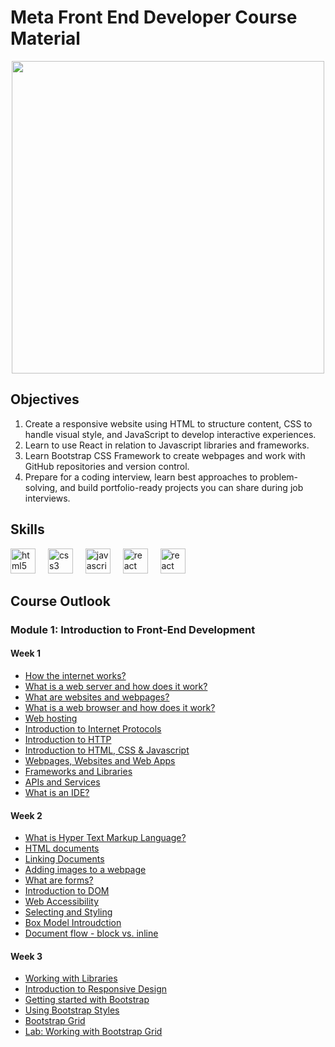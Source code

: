 # Meta Front End Developer Course Material

<div align="center">
  <img height="500" src="https://images.unsplash.com/photo-1636114666138-b5047ca8ec84?q=80&w=2940&auto=format&fit=crop&ixlib=rb-4.0.3&ixid=M3wxMjA3fDB8MHxwaG90by1wYWdlfHx8fGVufDB8fHx8fA%3D%3D"  />
</div>

## Objectives
1. Create a responsive website using HTML to structure content, CSS to handle visual style, and JavaScript to develop interactive experiences. 
2. Learn to use React in relation to Javascript libraries and frameworks.
3. Learn Bootstrap CSS Framework to create webpages and work with GitHub repositories and version control.
4. Prepare for a coding interview, learn best approaches to problem-solving, and build portfolio-ready projects you can share during job interviews.

## Skills 

<div align="left">
  <img src="https://cdn.jsdelivr.net/gh/devicons/devicon/icons/html5/html5-original.svg" height="40" alt="html5 logo"  />
  <img width="12" />
  <img src="https://cdn.jsdelivr.net/gh/devicons/devicon/icons/css3/css3-original.svg" height="40" alt="css3 logo"  />
  <img width="12" />
  <img src="https://cdn.jsdelivr.net/gh/devicons/devicon/icons/javascript/javascript-original.svg" height="40" alt="javascript logo"  />
  <img width="12" />
  <img src="https://cdn.jsdelivr.net/gh/devicons/devicon/icons/react/react-original.svg" height="40" alt="react logo"  />
  <img width="12" />
  <img src="https://cdn.jsdelivr.net/gh/devicons/devicon/icons/bootstrap/bootstrap-original.svg" height="40" alt="react logo"  />
</div>

###

## Course Outlook
### Module 1: Introduction to Front-End Development
#### Week 1
- [How the internet works?](https://github.com/ilocodes/meta-front-end-developer/blob/main/Week%201/how-the-internet-works.md)
- [What is a web server and how does it work?](https://github.com/ilocodes/meta-front-end-developer/blob/main/Week%201/What-is-a-web-server.md)
- [What are websites and webpages?](https://github.com/ilocodes/meta-front-end-developer/blob/main/Week%201/what-are-websites-and-webpages.md)
- [What is a web browser and how does it work?](https://github.com/ilocodes/meta-front-end-developer/blob/main/Week%201/What-is-a-web%20browser.md)
- [Web hosting](https://github.com/ilocodes/meta-front-end-developer/blob/main/Week%201/web-hosting.md)
- [Introduction to Internet Protocols](https://github.com/ilocodes/meta-front-end-developer/blob/main/Week%201/internet-protocol.md)
- [Introduction to HTTP](https://github.com/ilocodes/meta-front-end-developer/blob/main/Week%201/introduction-to-http.md)
- [Introduction to HTML, CSS & Javascript](https://github.com/ilocodes/meta-front-end-developer/blob/main/Week%201/intro-to-front-end-languages.md)
- [Webpages, Websites and Web Apps](https://github.com/ilocodes/meta-front-end-developer/blob/main/Week%201/webpages_websites_webapps.md)
- [Frameworks and Libraries](https://github.com/ilocodes/meta-front-end-developer/blob/main/Week%201/frameworks-and-libraries.md)
- [APIs and Services](https://github.com/ilocodes/meta-front-end-developer/blob/main/Week%201/api-and-services.md)
- [What is an IDE?](https://github.com/ilocodes/meta-front-end-developer/blob/main/Week%201/ide.md)

#### Week 2
- [What is Hyper Text Markup Language?](https://github.com/ilocodes/meta-front-end-developer/blob/main/Week%202/what-is-html.md)
- [HTML documents](https://github.com/ilocodes/meta-front-end-developer/blob/main/Week%202/index.html)
- [Linking Documents](https://github.com/ilocodes/Little-Lemon-Cafe/tree/main)
- [Adding images to a webpage](https://github.com/ilocodes/Little-Lemon-Cafe/tree/main)
- [What are forms?](https://github.com/ilocodes/meta-front-end-developer/blob/main/Week%202/what-are-forms.md)
- [Introduction to DOM](https://github.com/ilocodes/meta-front-end-developer/blob/main/Week%202/introduction-to-dom.md)
- [Web Accessibility](https://github.com/ilocodes/meta-front-end-developer/blob/main/Week%202/web-accessibility.md)
- [Selecting and Styling](https://github.com/ilocodes/meta-front-end-developer/blob/main/Week%202/selecting-and-styling.md)
- [Box Model Introudction](https://github.com/ilocodes/meta-front-end-developer/blob/main/Week%202/box-model-introduction.md)
- [Document flow - block vs. inline](https://github.com/ilocodes/meta-front-end-developer/blob/main/Week%202/document-flow.md)

#### Week 3
- [Working with Libraries](https://github.com/ilocodes/meta-front-end-developer/blob/main/Week%203/working-with-libraries.md)
- [Introduction to Responsive Design](https://github.com/ilocodes/meta-front-end-developer/blob/main/Week%203/introduction-to-responsive-design.md)
- [Getting started with Bootstrap](https://github.com/ilocodes/Getting-started-with-Bootstrap)
- [Using Bootstrap Styles](https://github.com/ilocodes/meta-front-end-developer/blob/main/Week%203/using-bootstrap-styles.md)
- [Bootstrap Grid](https://github.com/ilocodes/meta-front-end-developer/blob/main/Week%203/bootstrap-grid.md)
- [Lab: Working with Bootstrap Grid](https://github.com/ilocodes/meta-front-end-developer/blob/main/Week%203/lab-working-with-bootstrap-grid.md)
